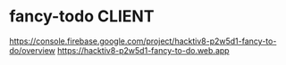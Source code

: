 # fancy-todo CLIENT

https://console.firebase.google.com/project/hacktiv8-p2w5d1-fancy-to-do/overview
https://hacktiv8-p2w5d1-fancy-to-do.web.app
